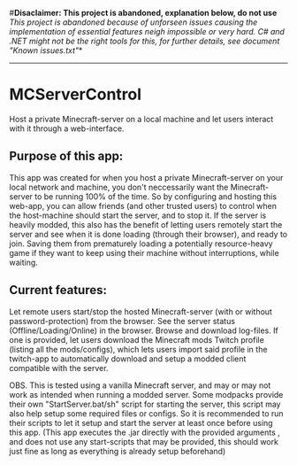 
#**Disaclaimer: This project is abandoned, explanation below, do not use**
**This project is abandoned because of unforseen issues causing the implementation of essential features* neigh impossible or very hard. C# and .NET might not be the right tools for this, for further details, see document "Known issues.txt"**
****
# MCServerControl
Host a private Minecraft-server on a local machine and let users interact with it through a web-interface.

## Purpose of this app:

This app was created for when you host a private Minecraft-server on your local network and machine,
you don't neccessarily want the Minecraft-server to be running 100% of the time.
So by configuring and hosting this web-app, you can allow friends (and other trusted users) to control when the host-machine 
should start the server, and to stop it.
If the server is heavily modded, this also has the benefit of letting users
remotely start the server and see when it is done loading (through their browser), and ready to join. Saving them from prematurely loading a
potentially resource-heavy game if they want to keep using their machine without interruptions, while waiting.

## Current features:
Let remote users start/stop the hosted Minecraft-server (with or without password-protection) from the browser.
See the server status (Offline/Loading/Online) in the browser.
Browse and download log-files.
If one is provided, let users download the Minecraft mods Twitch profile (listing all the mods/configs), which lets users import said profile in the twitch-app
to automatically download and setup a modded client compatible with the server.

OBS. This is tested using a vanilla Minecraft server, and may or may not work as intended when running a modded server.
Some modpacks provide their own "StartServer.bat/sh" script for starting the server, this script may also
help setup some required files or configs. So it is recommended to run their scripts to let it setup
and start the server at least once before using this app. (This app executes the .jar directly with the provided arguments
, and does not use any start-scripts that may be provided, this should work just fine as long as everything is already setup
beforehand)

